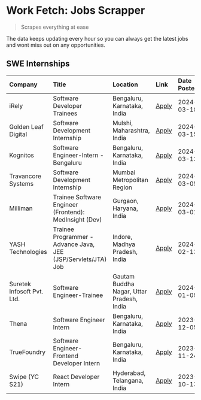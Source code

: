 # Work Fetch: Jobs Scrapper
> Scrapes everything at ease

The data keeps updating every hour so you can always get the latest jobs and wont miss out on any opportunities.

## SWE Internships
<!--START_SECTION:workfetch-->
| Company                    | Title                                                         | Location                                  | Link                                                                                                                                                                                                                                                                              | Date Posted   |
|:---------------------------|:--------------------------------------------------------------|:------------------------------------------|:----------------------------------------------------------------------------------------------------------------------------------------------------------------------------------------------------------------------------------------------------------------------------------|:--------------|
| iRely                      | Software Developer Trainees                                   | Bengaluru, Karnataka, India               | [Apply](https://in.linkedin.com/jobs/view/software-developer-trainees-at-irely-3860566039?refId=nCqpIcVUVGI5slr%2Fvajfsg%3D%3D&trackingId=VzhkcdfEqjXasUFi6hgcew%3D%3D&position=6&pageNum=0&trk=public_jobs_jserp-result_search-card)                                             | 2024-03-18    |
| Golden Leaf Digital        | Software Development Internship                               | Mulshi, Maharashtra, India                | [Apply](https://in.linkedin.com/jobs/view/software-development-internship-at-golden-leaf-digital-3858085305?refId=nCqpIcVUVGI5slr%2Fvajfsg%3D%3D&trackingId=MoPHVTdUhTxQ07LOv8kTGw%3D%3D&position=5&pageNum=0&trk=public_jobs_jserp-result_search-card)                           | 2024-03-15    |
| Kognitos                   | Software Engineer-Intern -Bengaluru                           | Bengaluru, Karnataka, India               | [Apply](https://in.linkedin.com/jobs/view/software-engineer-intern-bengaluru-at-kognitos-3855361239?refId=nCqpIcVUVGI5slr%2Fvajfsg%3D%3D&trackingId=Oa7gqYeez0QobzInAHDp1A%3D%3D&position=8&pageNum=0&trk=public_jobs_jserp-result_search-card)                                   | 2024-03-13    |
| Travancore Systems         | Software Development Internship                               | Mumbai Metropolitan Region                | [Apply](https://in.linkedin.com/jobs/view/software-development-internship-at-travancore-systems-3847706952?refId=nCqpIcVUVGI5slr%2Fvajfsg%3D%3D&trackingId=5nCtUHe52tDK79IzSfZFYg%3D%3D&position=11&pageNum=0&trk=public_jobs_jserp-result_search-card)                           | 2024-03-05    |
| Milliman                   | Trainee Software Engineer (Frontend): MedInsight (Dev)        | Gurgaon, Haryana, India                   | [Apply](https://in.linkedin.com/jobs/view/trainee-software-engineer-frontend-medinsight-dev-at-milliman-3792874280?refId=nCqpIcVUVGI5slr%2Fvajfsg%3D%3D&trackingId=BjsSnTdFmCgGY0YG5PoqTw%3D%3D&position=9&pageNum=0&trk=public_jobs_jserp-result_search-card)                    | 2024-03-01    |
| YASH Technologies          | Trainee Programmer - Advance Java, JEE (JSP/Servlets/JTA) Job | Indore, Madhya Pradesh, India             | [Apply](https://in.linkedin.com/jobs/view/trainee-programmer-advance-java-jee-jsp-servlets-jta-job-at-yash-technologies-3811759183?refId=nCqpIcVUVGI5slr%2Fvajfsg%3D%3D&trackingId=CM8x7rTyOycdCVZtsCRi%2Bg%3D%3D&position=20&pageNum=0&trk=public_jobs_jserp-result_search-card) | 2024-02-13    |
| Suretek Infosoft Pvt. Ltd. | Software Engineer-Trainee                                     | Gautam Buddha Nagar, Uttar Pradesh, India | [Apply](https://in.linkedin.com/jobs/view/software-engineer-trainee-at-suretek-infosoft-pvt-ltd-3800934643?refId=nCqpIcVUVGI5slr%2Fvajfsg%3D%3D&trackingId=au4BSHfkJNAFGc9ihHLvrw%3D%3D&position=23&pageNum=0&trk=public_jobs_jserp-result_search-card)                           | 2024-01-09    |
| Thena                      | Software Engineer Intern                                      | Bengaluru, Karnataka, India               | [Apply](https://in.linkedin.com/jobs/view/software-engineer-intern-at-thena-3778731751?refId=nCqpIcVUVGI5slr%2Fvajfsg%3D%3D&trackingId=tQBQVKHBo98NbddHD7SmNw%3D%3D&position=17&pageNum=0&trk=public_jobs_jserp-result_search-card)                                               | 2023-12-05    |
| TrueFoundry                | Software Engineer- Frontend Developer Intern                  | Bengaluru, Karnataka, India               | [Apply](https://in.linkedin.com/jobs/view/software-engineer-frontend-developer-intern-at-truefoundry-3790095058?refId=nCqpIcVUVGI5slr%2Fvajfsg%3D%3D&trackingId=r5SYHcyzRVIXYYhYcIQSiQ%3D%3D&position=16&pageNum=0&trk=public_jobs_jserp-result_search-card)                      | 2023-11-24    |
| Swipe (YC S21)             | React Developer Intern                                        | Hyderabad, Telangana, India               | [Apply](https://in.linkedin.com/jobs/view/react-developer-intern-at-swipe-yc-s21-3737600089?refId=nCqpIcVUVGI5slr%2Fvajfsg%3D%3D&trackingId=HvyTGRtuVZiVrqqoetkv1A%3D%3D&position=18&pageNum=0&trk=public_jobs_jserp-result_search-card)                                          | 2023-10-13    |
<!--END_SECTION:workfetch-->
